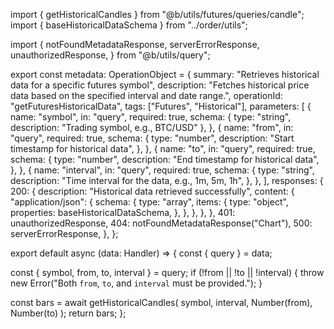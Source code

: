 import { getHistoricalCandles } from "@b/utils/futures/queries/candle";
import { baseHistoricalDataSchema } from "../order/utils";

import {
  notFoundMetadataResponse,
  serverErrorResponse,
  unauthorizedResponse,
} from "@b/utils/query";

export const metadata: OperationObject = {
  summary: "Retrieves historical data for a specific futures symbol",
  description:
    "Fetches historical price data based on the specified interval and date range.",
  operationId: "getFuturesHistoricalData",
  tags: ["Futures", "Historical"],
  parameters: [
    {
      name: "symbol",
      in: "query",
      required: true,
      schema: { type: "string", description: "Trading symbol, e.g., BTC/USD" },
    },
    {
      name: "from",
      in: "query",
      required: true,
      schema: {
        type: "number",
        description: "Start timestamp for historical data",
      },
    },
    {
      name: "to",
      in: "query",
      required: true,
      schema: {
        type: "number",
        description: "End timestamp for historical data",
      },
    },
    {
      name: "interval",
      in: "query",
      required: true,
      schema: {
        type: "string",
        description: "Time interval for the data, e.g., 1m, 5m, 1h",
      },
    },
  ],
  responses: {
    200: {
      description: "Historical data retrieved successfully",
      content: {
        "application/json": {
          schema: {
            type: "array",
            items: {
              type: "object",
              properties: baseHistoricalDataSchema,
            },
          },
        },
      },
    },
    401: unauthorizedResponse,
    404: notFoundMetadataResponse("Chart"),
    500: serverErrorResponse,
  },
};

export default async (data: Handler) => {
  const { query } = data;

  const { symbol, from, to, interval } = query;
  if (!from || !to || !interval) {
    throw new Error("Both `from`, `to`, and `interval` must be provided.");
  }

  const bars = await getHistoricalCandles(
    symbol,
    interval,
    Number(from),
    Number(to)
  );
  return bars;
};
